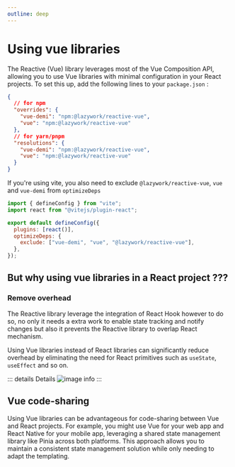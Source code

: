 ```yaml
---
outline: deep
---
```


# Using vue libraries

The Reactive (Vue) library leverages most of the Vue Composition API, allowing you to use Vue libraries with minimal configuration in your React projects. To set this up, add the following lines to your `package.json` :

```json
{
  // for npm
  "overrides": {
    "vue-demi": "npm:@lazywork/reactive-vue",
    "vue": "npm:@lazywork/reactive-vue"
  },
  // for yarn/pnpm
  "resolutions": {
    "vue-demi": "npm:@lazywork/reactive-vue",
    "vue": "npm:@lazywork/reactive-vue"
  }
}
```

If you're using vite, you also need to exclude `@lazywork/reactive-vue`, `vue` and `vue-demi` from `optimizeDeps`

```js
import { defineConfig } from "vite";
import react from "@vitejs/plugin-react";

export default defineConfig({
  plugins: [react()],
  optimizeDeps: {
    exclude: ["vue-demi", "vue", "@lazywork/reactive-vue"],
  },
});
```

## But why using vue libraries in a React project ???

### Remove overhead

The Reactive library leverage the integration of React Hook however to do so, no only it needs a extra work to enable state tracking and notify changes but also it prevents the Reactive library to overlap React mechanism.

Using Vue libraries instead of React libraries can significantly reduce overhead by eliminating the need for React primitives such as `useState`, `useEffect` and so on.

::: details Details
![image info](/using-vue-lib.png)
:::

## Vue code-sharing

Using Vue libraries can be advantageous for code-sharing between Vue and React projects. For example, you might use Vue for your web app and React Native for your mobile app, leveraging a shared state management library like Pinia across both platforms. This approach allows you to maintain a consistent state management solution while only needing to adapt the templating.
